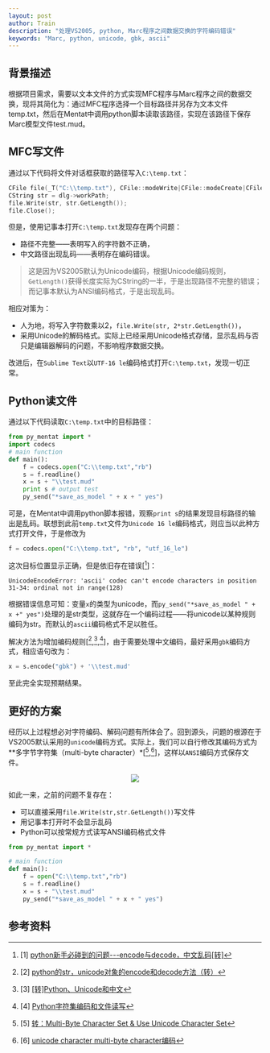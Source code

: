 ```yaml
---
layout: post
author: Train
description: "处理VS2005, python, Marc程序之间数据交换的字符编码错误"
keywords: "Marc, python, unicode, gbk, ascii"
---
```


## 背景描述
根据项目需求，需要以文本文件的方式实现MFC程序与Marc程序之间的数据交换，现将其简化为：通过MFC程序选择一个目标路径并另存为文本文件temp.txt，然后在Mentat中调用python脚本读取该路径，实现在该路径下保存Marc模型文件test.mud。

## MFC写文件

通过以下代码将文件对话框获取的路径写入`C:\temp.txt`：

```c++
CFile file(_T("C:\\temp.txt"), CFile::modeWrite|CFile::modeCreate|CFile::typeBinary);
CString str = dlg->workPath;
file.Write(str, str.GetLength());
file.Close();
```

但是，使用记事本打开`C:\temp.txt`发现存在两个问题：

* 路径不完整——表明写入的字符数不正确，
* 中文路径出现乱码——表明存在编码错误。

> 这是因为VS2005默认为Unicode编码，根据Unicode编码规则，`GetLength()`获得长度实际为CString的一半，于是出现路径不完整的错误；而记事本默认为ANSI编码格式，于是出现乱码。

相应对策为：

* 人为地，将写入字符数乘以2，`file.Write(str, 2*str.GetLength())`，
* 采用Unicode的解码格式。实际上已经采用Unicode格式存储，显示乱码与否只是编辑器解码的问题，不影响程序数据交换。

改进后，在`Sublime Text`以`UTF-16 le`编码格式打开`C:\temp.txt`，发现一切正常。

## Python读文件

通过以下代码读取`C:\temp.txt`中的目标路径：

```python
from py_mentat import *
import codecs
# main function
def main():
    f = codecs.open("C:\\temp.txt","rb")
    s = f.readline()
    x = s + "\\test.mud"
    print s # output test
    py_send("*save_as_model " + x + " yes")
```

可是，在Mentat中调用python脚本报错，观察`print s`的结果发现目标路径的输出是乱码。联想到此前`temp.txt`文件为`Unicode 16 le`编码格式，则应当以此种方式打开文件，于是修改为

```python
f = codecs.open("C:\\temp.txt", "rb", "utf_16_le")
```

这次目标位置显示正确，但是依旧存在错误[[^1]]：

```
UnicodeEncodeError: 'ascii' codec can't encode characters in position 31-34: ordinal not in range(128)
```

根据错误信息可知：变量`x`的类型为unicode，而`py_send("*save_as_model " + x +" yes")`处理的是str类型，这就存在一个编码过程——将unicode以某种规则编码为str。而默认的`ascii`编码格式不足以胜任。

解决方法为增加编码规则[[^2],[^3],[^4]]，由于需要处理中文编码，最好采用`gbk`编码方式，相应语句改为：

```python
x = s.encode("gbk") + '\\test.mud'
```

至此完全实现预期结果。

## 更好的方案

经历以上过程想必对字符编码、解码问题有所体会了。回到源头，问题的根源在于VS2005默认采用的`unicode`编码方式。实际上，我们可以自行修改其编码方式为**多字节字符集（multi-byte character）*[[^5],[^6]]，这样以`ANSI`编码方式保存文件。

<div align='center'><img src="{{ "/images/2012-10-10-01.jpg" | prepend: site.baseurl }}"></div>

如此一来，之前的问题不复存在：

* 可以直接采用`file.Write(str,str.GetLength())`写文件
* 用记事本打开时不会显示乱码
* Python可以按常规方式读写ANSI编码格式文件

```python
from py_mentat import *

# main function
def main():
    f = open("C:\\temp.txt","rb")
    s = f.readline()
    x = s + "\\test.mud"
    py_send("*save_as_model " + x + " yes")
```

## 参考资料

[^1]: [1] [python新手必碰到的问题---encode与decode，中文乱码[转]](http://www.51testing.com/?uid-524463-action-viewspace-itemid-817888)
[^2]: [2] [python的str，unicode对象的encode和decode方法（转）](http://www.cnblogs.com/DxSoft/archive/2010/05/21/1741043.html)
[^3]: [3] [[转]Python、Unicode和中文](http://www.blogjava.net/pts/archive/2008/02/25/182076.html)
[^4]: [4] [Python字符集编码和文件读写](http://blog.csdn.net/lf8289/article/details/2465196)
[^5]: [5] [转：Multi-Byte Character Set &amp; Use Unicode Character Set](http://blog.sina.com.cn/s/blog_78fd98af0100xlgq.html)
[^6]: [6] [unicode character multi-byte character编码](http://blog.163.com/dujinhui1988@126/blog/static/14028002720114141012541/)